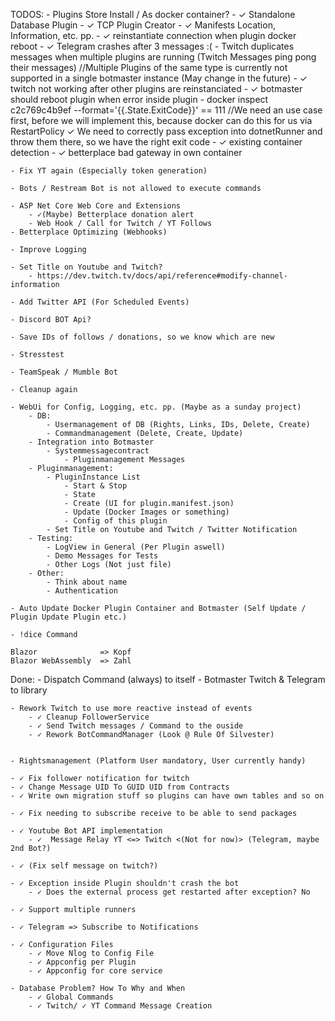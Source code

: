 ﻿TODOS:
	- Plugins Store Install / As docker container?
		- ✓ Standalone Database Plugin 
		- ✓ TCP Plugin Creator 
		- ✓ Manifests Location, Information, etc. pp.
		- ✓ reinstantiate connection when plugin docker reboot
		- ✓ Telegram crashes after 3 messages :(
		- Twitch duplicates messages when multiple plugins are running (Twitch Messages ping pong their messages) //Multiple Plugins of the same type is currently not supported in a single botmaster instance (May change in the future)
		- ✓ twitch not working after other plugins are reinstanciated
		- ✓ botmaster should reboot plugin when error inside plugin 
			- docker inspect c2c769c4b9ef --format='{{.State.ExitCode}}'  == 111 //We need an use case first, before we will implement this, because docker can do this for us via RestartPolicy
			✓ We need to correctly pass exception into dotnetRunner and throw them there, so we have the right exit code
		- ✓ existing container detection
		- ✓ betterplace bad gateway in own container

	- Fix YT again (Especially token generation)

	- Bots / Restream Bot is not allowed to execute commands

	- ASP Net Core Web Core and Extensions
		- ✓(Maybe) Betterplace donation alert
		- Web Hook / Call for Twitch / YT Follows
	- Betterplace Optimizing (Webhooks)
	
	- Improve Logging

	- Set Title on Youtube and Twitch?
		- https://dev.twitch.tv/docs/api/reference#modify-channel-information
	
	- Add Twitter API (For Scheduled Events)

	- Discord BOT Api?

	- Save IDs of follows / donations, so we know which are new 

	- Stresstest

	- TeamSpeak / Mumble Bot

	- Cleanup again

	- WebUi for Config, Logging, etc. pp. (Maybe as a sunday project)
		- DB:
			- Usermanagement of DB (Rights, Links, IDs, Delete, Create)
			- Commandmanagement (Delete, Create, Update)
		- Integration into Botmaster
			- Systemmessagecontract
				- Pluginmanagement Messages
		- Pluginmanagement:
			- PluginInstance List
				- Start & Stop
				- State
				- Create (UI for plugin.manifest.json)
				- Update (Docker Images or something)
				- Config of this plugin
			- Set Title on Youtube and Twitch / Twitter Notification
		- Testing:
			- LogView in General (Per Plugin aswell)
			- Demo Messages for Tests
			- Other Logs (Not just file)
		- Other:
			- Think about name
			- Authentication
		
	- Auto Update Docker Plugin Container and Botmaster (Self Update / Plugin Update Plugin etc.)

	- !dice Command

	Blazor				=> Kopf
	Blazor WebAssembly	=> Zahl


Done:
	- Dispatch Command (always) to itself
	- Botmaster Twitch & Telegram to library

	- Rework Twitch to use more reactive instead of events
		- ✓ Cleanup FollowerService
		- ✓ Send Twitch messages / Command to the ouside
		- ✓ Rework BotCommandManager (Look @ Rule Of Silvester)
		

	- Rightsmanagement (Platform User mandatory, User currently handy)

	- ✓ Fix follower notification for twitch
	- ✓ Change Message UID To GUID UID from Contracts
	- ✓ Write own migration stuff so plugins can have own tables and so on

	- ✓ Fix needing to subscribe receive to be able to send packages
	
	- ✓ Youtube Bot API implementation
		- ✓  Message Relay YT <=> Twitch <(Not for now)> (Telegram, maybe 2nd Bot?)

	- ✓ (Fix self message on twitch?)

	- ✓ Exception inside Plugin shouldn't crash the bot
		- ✓ Does the external process get restarted after exception? No

	- ✓ Support multiple runners

	- ✓ Telegram => Subscribe to Notifications

	- ✓ Configuration Files
		- ✓ Move Nlog to Config File
		- ✓ Appconfig per Plugin
		- ✓ Appconfig for core service

	- Database Problem? How To Why and When
		- ✓ Global Commands
		- ✓ Twitch/ ✓ YT Command Message Creation